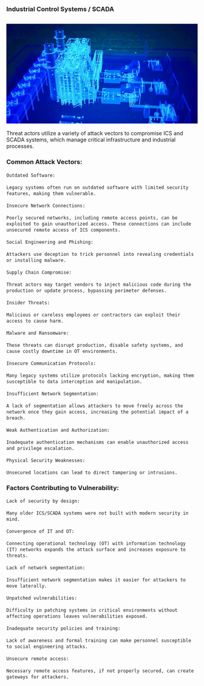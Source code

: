 ### Industrial Control Systems / SCADA
##

<p align="center">
  <img src=".img/scada.webp" />
</p>

Threat actors utilize a variety of attack vectors to compromise ICS and SCADA systems, which manage critical infrastructure and industrial processes. 

### Common Attack Vectors:

    Outdated Software: 
    
    Legacy systems often run on outdated software with limited security features, making them vulnerable.
    
    Insecure Network Connections:
    
    Poorly secured networks, including remote access points, can be exploited to gain unauthorized access. These connections can include unsecured remote access of ICS components.

    Social Engineering and Phishing: 
    
    Attackers use deception to trick personnel into revealing credentials or installing malware.

    Supply Chain Compromise: 
    
    Threat actors may target vendors to inject malicious code during the production or update process, bypassing perimeter defenses.

    Insider Threats: 
    
    Malicious or careless employees or contractors can exploit their access to cause harm.

    Malware and Ransomware: 
    
    These threats can disrupt production, disable safety systems, and cause costly downtime in OT environments.

    Insecure Communication Protocols: 
    
    Many legacy systems utilize protocols lacking encryption, making them susceptible to data interception and manipulation.

    Insufficient Network Segmentation: 
    
    A lack of segmentation allows attackers to move freely across the network once they gain access, increasing the potential impact of a breach.

    Weak Authentication and Authorization: 
    
    Inadequate authentication mechanisms can enable unauthorized access and privilege escalation.

    Physical Security Weaknesses: 
    
    Unsecured locations can lead to direct tampering or intrusions. 

### Factors Contributing to Vulnerability:

    Lack of security by design: 
    
    Many older ICS/SCADA systems were not built with modern security in mind.

    Convergence of IT and OT: 
    
    Connecting operational technology (OT) with information technology (IT) networks expands the attack surface and increases exposure to threats.

    Lack of network segmentation: 
    
    Insufficient network segmentation makes it easier for attackers to move laterally.

    Unpatched vulnerabilities: 
    
    Difficulty in patching systems in critical environments without affecting operations leaves vulnerabilities exposed.

    Inadequate security policies and training: 
    
    Lack of awareness and formal training can make personnel susceptible to social engineering attacks.

    Unsecure remote access: 
    
    Necessary remote access features, if not properly secured, can create gateways for attackers. 